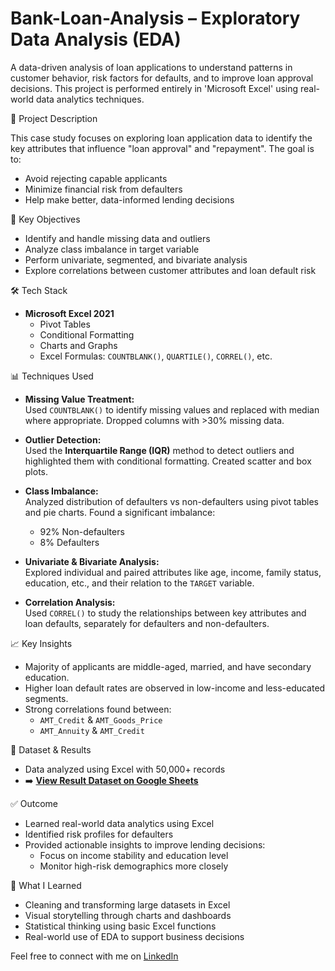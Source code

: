 # Bank-Loan-Analysis – Exploratory Data Analysis (EDA)

A data-driven analysis of loan applications to understand patterns in customer behavior, risk factors for defaults, and to improve loan approval decisions. This project is performed entirely in 'Microsoft Excel' using real-world data analytics techniques.

📁 Project Description

This case study focuses on exploring loan application data to identify the key attributes that influence "loan approval" and "repayment". The goal is to:

- Avoid rejecting capable applicants
- Minimize financial risk from defaulters
- Help make better, data-informed lending decisions

📌 Key Objectives

- Identify and handle missing data and outliers
- Analyze class imbalance in target variable
- Perform univariate, segmented, and bivariate analysis
- Explore correlations between customer attributes and loan default risk

 🛠 Tech Stack

- **Microsoft Excel 2021**
  - Pivot Tables
  - Conditional Formatting
  - Charts and Graphs
  - Excel Formulas: `COUNTBLANK()`, `QUARTILE()`, `CORREL()`, etc.

📊 Techniques Used

- **Missing Value Treatment:**  
  Used `COUNTBLANK()` to identify missing values and replaced with median where appropriate. Dropped columns with >30% missing data.

- **Outlier Detection:**  
  Used the **Interquartile Range (IQR)** method to detect outliers and highlighted them with conditional formatting. Created scatter and box plots.

- **Class Imbalance:**  
  Analyzed distribution of defaulters vs non-defaulters using pivot tables and pie charts. Found a significant imbalance:  
  - 92% Non-defaulters  
  - 8% Defaulters

- **Univariate & Bivariate Analysis:**  
  Explored individual and paired attributes like age, income, family status, education, etc., and their relation to the `TARGET` variable.

- **Correlation Analysis:**  
  Used `CORREL()` to study the relationships between key attributes and loan defaults, separately for defaulters and non-defaulters.

 📈 Key Insights

- Majority of applicants are middle-aged, married, and have secondary education.
- Higher loan default rates are observed in low-income and less-educated segments.
- Strong correlations found between:
  - `AMT_Credit` & `AMT_Goods_Price`
  - `AMT_Annuity` & `AMT_Credit`

📎 Dataset & Results

- Data analyzed using Excel with 50,000+ records  
- ➡️ [**View Result Dataset on Google Sheets**](https://docs.google.com/spreadsheets/d/1pfca6H7n-HwTmVV0s5mOG-zUKfrpiO6x/edit?usp=sharing)

 ✅ Outcome

- Learned real-world data analytics using Excel
- Identified risk profiles for defaulters
- Provided actionable insights to improve lending decisions:
  - Focus on income stability and education level
  - Monitor high-risk demographics more closely

🧠 What I Learned

- Cleaning and transforming large datasets in Excel
- Visual storytelling through charts and dashboards
- Statistical thinking using basic Excel functions
- Real-world use of EDA to support business decisions


Feel free to connect with me on [LinkedIn]( https://www.linkedin.com/in/yugashini-s )

